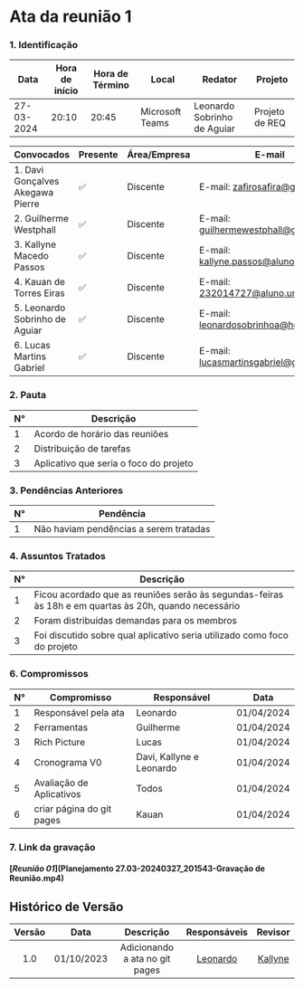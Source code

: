 # **Ata da reunião 1**

### **1. Identificação**

| Data       | Hora de início | Hora de Término | Local           | Redator               | Projeto        |
| ---------- | -------------- | --------------- | --------------- | --------------------- | -------------- |
| 27-03-2024 | 20:10          | 20:45           | Microsoft Teams | Leonardo Sobrinho de Aguiar | Projeto de REQ |

| Convocados                                | Presente | Área/Empresa | E-mail                                 |
| ----------------------------------------- | -------- | ------------ | -------------------------------------- |
| 1. Davi Gonçalves Akegawa Pierre                 | ✅       | Discente     | E-mail: <zafirosafira@gmail.com> |
| 2. Guilherme Westphall             | ✅       | Discente     | E-mail: <guilhermewestphall@gmail.com>         |
| 3. Kallyne Macedo Passos                 | ✅       | Discente     | E-mail: <kallyne.passos@aluno.unb.br>    |
| 4. Kauan de Torres Eiras                  | ✅       | Discente     | E-mail: <232014727@aluno.unb.br>  |
| 5. Leonardo Sobrinho de Aguiar               | ✅       | Discente     | E-mail: <leonardosobrinhoa@hotmail.com>      |
| 6. Lucas Martins Gabriel  | ✅       | Discente     | E-mail: <lucasmartinsgabriel@gmail.com>          |

### **2. Pauta**

| N°  | Descrição                                                        |
| --- | ---------------------------------------------------------------- |
| 1   | Acordo de horário das reuniões                                   |
| 2   | Distribuição de tarefas |
| 3   | Aplicativo que seria o foco do projeto                                       |

### **3. Pendências Anteriores**

| N°  | Pendência                              |
| --- | -------------------------------------- |
| 1   | Não haviam pendências a serem tratadas |

### **4. Assuntos Tratados**

| N°  | Descrição                                                                                       |
| --- | ----------------------------------------------------------------------------------------------- |
| 1   | Ficou acordado que as reuniões serão às segundas-feiras às 18h e em quartas às 20h, quando necessário                                |
| 2   | Foram distribuídas demandas para os membros |
| 3   | Foi discutido sobre qual aplicativo seria utilizado como foco do projeto                          |

### **6. Compromissos**

| N°  | Compromisso          | Responsável     | Data       |
| --- | -------------------- | --------------- | ---------- |
| 1   | Responsável pela ata | Leonardo           | 01/04/2024 |
| 2   | Ferramentas          | Guilherme          | 01/04/2024 |
| 3   | Rich Picture        | Lucas   | 01/04/2024 |
| 4   | Cronograma V0        | Davi, Kallyne e Leonardo | 01/04/2024 |
| 5   | Avaliação de Aplicativos   | Todos           | 01/04/2024 |
| 6   | criar página do git pages   | Kauan           | 01/04/2024 |

### **7. Link da gravação**

#### [_Reunião 01_](Planejamento 27.03-20240327_201543-Gravação de Reunião.mp4)

## Histórico de Versão 

| Versão |    Data    |                 Descrição                 |                                         Responsáveis                                         |                     Revisor                     |
| :----: | :--------: | :---------------------------------------: | :------------------------------------------------------------------------------------------: | :---------------------------------------------: |
|  1.0   | 01/10/2023 |      Adicionando a ata no git pages       |                           [Leonardo](https://github.com/Leonardo0o0)                            |    [Kallyne](https://github.com/kalipassos)     |

